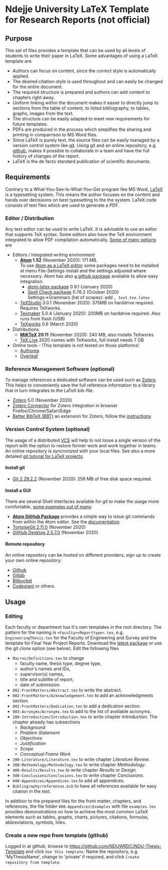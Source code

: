 # Ndejje University LaTeX Template for Research Reports (not official)

## Purpose
This set of files provides a template that can be used by all levels of students to write their paper in LaTeX.
Some advantages of using a LaTeX template are:
* Authors can focus on content, since the correct style is automatically applied.
* The desired citation-style is used throughout and can easily be changed for the entire document.
* The required structure is prepared and authors can add content to chapters right away.
* Uniform linking within the document makes it easier to directly jump to sections from the table of content, to listed bibliography, to tables, graphs, images from the text.
* The structure can be easily adapted to meet new requirements for future templates.
* PDFs are produced in the process which simplifies the sharing and printing in comparrison to MS Word files.
* Since LaTeX is purely text, the source files can be easily managed by a version control system like [git](https://git-scm.com/). Using git and an online repository, e.g. [github](https://github.com), makes it possible to collaborate in a team and have the full history of changes of the report.
* LaTeX is the de facto standard publication of scientific documents.

## Requirements
Contrary to a What-You-See-Is-What-You-Get program like MS Word, [LaTeX](https://www.latex-project.org/) is a typesetting system. This means the author focuses on the content and hands over decissions on best typesetting to the the system. LaTeX code consists of text files which are used to generate a PDF.
### Editor / Distribution
Any text editor can be used to write LaTeX. It is advisable to use an editor that supports TeX syntax. Some editors also have the TeX environment integrated to allow PDF compilation automatically. [Some of many options](https://alternativeto.net/software/texmakerx/) are
- Editors / Integrated writing environment
  - __[Atom](https://atom.io/) 1.52__ (November 2020): 171 MB.\
	  To use [Atom as a LaTeX editor](https://medium.com/@lucasrebscher/using-atom-as-a-latex-editor-93756de3d726) some packages need to be installed at menu File-Settings-Install and the settings adjusted where necessary. Atom has also [a github package](#install-a-gui) available to allow easy integration.
    - [atom-latex package](https://atom.io/packages/atom-latex) 0.9.1 (January 2020)
    - [Spell Check package](https://atom.io/packages/spell-check) 0.76.2 (October 2020)\
    Settings->Grammars (list of scopes): add `, text.tex.latex`
  - [TeXStudio](https://texstudio.org/) 3.0.1 (November 2020): 375MB on harddrive required. Requires TeXworks.
  - [Texmaker](https://www.xm1math.net/texmaker/) 5.0.4 (January 2020): 200MB on harddrive required. Also runs from flash (USB)
  - [TeXworks](https://www.tug.org/texworks/) 0.6 (March 2020)
- Distributions
  - __[MiKTeX](https://miktex.org/) 20.11__ (November 2020): 240 MB, also installs TeXworks
  - [TeX Live](https://tug.org/texlive/) 2020 comes with TeXworks, full install needs 7 GB
- Online tools - !This template is not tested on those platforms!
  - [Authorea](https://www.authorea.com/)
  - [Overleaf](https://www.overleaf.com/)

### Reference Management Software (optional)
To manage references a dedicated software can be used such as [Zotero](https://www.zotero.org/). This helps to conveniently save the full reference information to a library that in turn integrates to the LaTeX bib-file.
- [Zotero](https://www.zotero.org/download/) 5.0 (November 2020)
- [Zotero Connector](https://www.zotero.org/download/) for Zotero integration in browser Firefox/Chrome/Safari/Edge
- [Better BibTeX (BBT)](https://retorque.re/zotero-better-bibtex/) an extension for Zotero, follow the [instructions](https://retorque.re/zotero-better-bibtex/installation/)

### Version Control System (optional)
The usage of a distributed [VCS](https://en.wikipedia.org/wiki/Distributed_version_control) will help to not loose a single version of the report with the option to restore former work and work together in teams. An online repository is syncronized with your local files. See  also a more detailed [git tutorial for LaTeX projects](https://www.desy.de/~bargheer/gitintro/git.html).

#### Install git
* [Git 2.29.2.2](https://git-scm.com/downloads) (November 2020): 258 MB of free disk space required.

#### Install a GUI
There are several Shell Interfaces available for git to make the usage more comfortable, [some examples out of many](https://git-scm.com/download/gui/windows):
* __[Atom GitHub Package](https://atom.io/packages/github)__ provides a simple way to issue git commands from within the Atom editor. See the [documentation](https://flight-manual.atom.io/using-atom/sections/github-package/).
* [TortoiseGit 2.11.0](https://tortoisegit.org/) (November 2020)
* [GitHub Desktop 2.5.7.0](https://desktop.github.com/) (November 2020)

#### Remote repository
An online repository can be hosted on different providers, sign up to create your own online repository:
* [Github](https://github.com/)
* [Gitlab](https://about.gitlab.com/)
* [Bitbucket](https://bitbucket.org/product)
* [Codegiant](https://codegiant.io/home) or others.

## Usage
### Editing
Each faculty or department has it's own templates in the root directory. The pattern for the naming is `<Faculty><Reporttype>.tex`, e.g. `EngineeringThesis.tex` for the Faculty of Engineering and Survey and the template for Final Year Project Reports.
Download the [latest package](https://github.com/orgs/NDUWRDC/packages?repo_name=NDU-Thesis-Template) or use the git clone option (see below).
Edit the following files
* `Macros/Definitions.tex` to change
  * faculty name, thesis type, degree type,
  * author's names and IDs,
  * supervisor(s) names,
  * title and subtitle of report,
  * date of submission.
* `002-FrontMatters/Abstract.tex` to write the abstract.
* `002-FrontMatters/Acknowledgement.tex` to add an acknowledgments section.
* `002-FrontMatters/Dedication.tex` to add a dedication section.
* `003-Acronyms/Acronyms.tex` to add to the list of available acronyms.
* `100-Introduction/Introduction.tex` to write chapter *Introduction*. The chapter already has subsections
  * *Background*
  * *Problem Statement*
  * *Objectives*
  * *Justification*
  * *Scope*
  * *Conceptual Frame Work*
* `200-Literature/Literature.tex` to write chapter *Literature Review*.
* `300-Methodology/Methodology.tex` to write chapter *Methodology*.
* `400-Results/Results.tex` to write chapter *Results* or *Design*.
* `500-Conclusions/Conclusions.tex` to write chapter *Conclusions*.
* `600-Appendices/Appendices.tex` to add all appendices.
* `Bibliography/references.bib` to have all references available for easy citation in the text.

In addition to the prepared files for the front matter, chapters, and references, the file folder `600-Appendices\Examples` with file `examples.tex` provides demonstrations on how to achieve the most common LaTeX elements such as tables, graphs, charts, pictures, citations, formulas, abbreviations, symbols, links.

### Create a new repo from template (github)
Logged in at github, browse to https://github.com/NDUWRDC/NDU-Thesis-Template and click `Use this template`.
Name the repository, e.g. 'MyThesisName', change to 'private' if required, and click `Create repository from template`.
